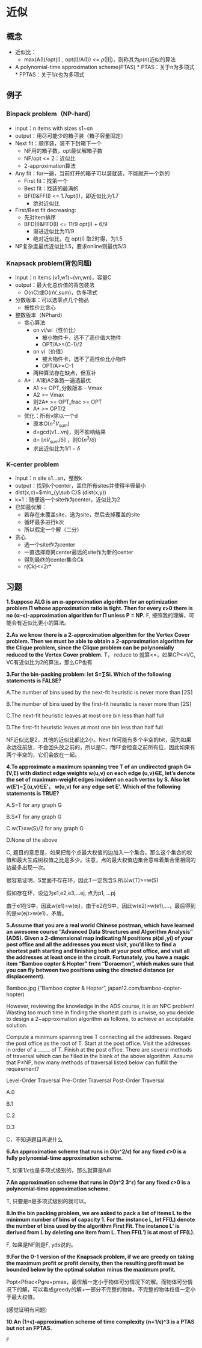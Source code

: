 # 近似

## 概念

* 近似比：
	* max(A(I)/opt(I) , opt(I)/A(I)) <= $\rho$(|I|)，则称其为$\rho$(n)近似的算法
* A polynomial-time approximation scheme(PTAS)
      * PTAS：关于n为多项式
      * FPTAS：关于1/ϵ也为多项式

## 例子

### Binpack problem（NP-hard）
* input：n items with sizes s1~sn
* output：用尽可能少的箱子装（箱子容量固定）
* Next fit：顺序装，装不下封箱下一个
    * NF用的箱子数，opt最优解箱子数
    * NF/opt <= 2：近似比
    * 2-approximation算法
* Any fit：for一遍，当前打开的箱子可以装就装，不能就开一个新的
    * First fit：找第一个
    * Best fit：找装的最满的
    * BF(I)&FF(I) <= 1.7opt(I)，即近似比为1.7
        * 绝对近似比
* First/Best fit decreasing:
    * 先对item排序
    * BFD(I)&FFD(I) <= 11/9 opt(I) + 6/9
        * 渐进近似比为11/9
        * 绝对近似比，在 opt(I) 取2时得，为1.5
* NP复杂度最优近似比1.5，要求online则最优5/3

### Knapsack problem(背包问题)
* Input：n items (v1,w1)~(vn,wn)，容量C
* output：最大化总价值的背包装法
    * O(nC)或O(nV_sum)，伪多项式
* 分数版本：可以选零点几个物品
    * 按性价比贪心
* 整数版本（NPhard）
    * 贪心算法
        * on vi/wi（性价比）
            * 被小物件卡，选不了高价值大物件
            * OPT/A>=(C-1)/2
      	* on vi（价值）
            * 被大物件卡，选不了高性价比小物件
            * OPT/A>=C-1
      	* 两种算法存在缺点，但互补
    * A*：A1和A2各跑一遍选最优
      	* A1 >= OPT_分数版本 - Vmax
      	* A2 >= Vmax
      	* 则2A* >= OPT_frac >= OPT
      	* A* >= OPT/2
    * 优化：所有v除以一个d
      	* 原本O($n^2V_{sum}$)
      	* d=gcd(v1...vn)，则不影响结果
      	* d= $\lceil nV_{sum}/\delta\rceil$ ，则O($n^3 / \delta$)
      	* 求出近似比为$1/1-\delta$ 
### K-center problem
* Input：n site s1...sn，整数k
* output：找到k个center，盖住所有sites并使得半径最小
* dist(x,c)=$min_{y\sub C}$ (dist(x,y))
* k=1：随便选一个site作为center，近似比为2
* 已知最优解：
  	* 若存在未覆盖site，选为site，然后去掉覆盖的site
  	* 循环最多进行k次
  	* 所以假定一个解（二分）
* 贪心
  	* 选一个site作为center
  	* 一直选择距离center最远的site作为新的center
  	* 得到最终的center集合Ck
  	* r(Ck)<=2r*

## 习题

**1.Suppose ALG is an α-approximation algorithm for an optimization problem Π whose approximation ratio is tight. Then for every ϵ>0 there is no (α−ϵ)-approximation algorithm for Π unless P = NP.**
F, 按照我的理解，可能会有近似比更小的算法。

**2.As we know there is a 2-approximation algorithm for the Vertex Cover problem. Then we must be able to obtain a 2-approximation algorithm for the Clique problem, since the Clique problem can be polynomially reduced to the Vertex Cover problem.**
T， reduce to 就算<=，如果CP<=VC, VC有近似比为2的算法，那么CP也有

**3.For the bin-packing problem: let S=∑Si. Which of the following statements is FALSE?**

A.The number of bins used by the next-fit heuristic is never more than ⌈2S⌉

B.The number of bins used by the first-fit heuristic is never more than ⌈2S⌉

C.The next-fit heuristic leaves at most one bin less than half full

D.The first-fit heuristic leaves at most one bin less than half full

NF近似比是2，其他的近似比都比2小。Next fit可能有多个半空的bit，因为如果永远往前放，不会回头放之前的，所以是C，而FF会检查之前所有位，因此如果有两个半空的，它们会放在一起。

**4.To approximate a maximum spanning tree T of an undirected graph G=(V,E) with distinct edge weights w(u,v) on each edge (u,v)∈E, let’s denote the set of maximum-weight edges incident on each vertex by S. Also let w(E′)=∑(u,v)∈E′， w(u,v) for any edge set E′. Which of the following statements is TRUE?**

A.S=T for any graph G

B.S≠T for any graph G

C.w(T)≥w(S)/2 for any graph G

D.None of the above

C, 题目的意思是，如果把每个点最大权值的边加入一个集合，那么这个集合的权值和最大生成树权值之比是多少。注意，点的最大权值边集合意味着集合里相同的边最多出现一次。

很容易证明，S里面不存在环，因此T一定包含S.所以w(T)>=w(S)

假如存在环，设边为e1,e2,e3,…ej, 点为p1, …pj

由于e1在S中，因此w(e1)>w(ej)，由于e2在S中，因此w(e2)>w(e1),…，最后得到的是w(ej)>w(e1)，矛盾。

**5.Assume that you are a real world Chinese postman, which have learned an awesome course “Advanced Data Structures and Algorithm Analysis” (ADS). Given a 2-dimensional map indicating N positions pi(xi ,yi) of your post office and all the addresses you must visit, you’d like to find a shortest path starting and finishing both at your post office, and visit all the addresses at least once in the circuit. Fortunately, you have a magic item “Bamboo copter & Hopter” from “Doraemon”, which makes sure that you can fly between two positions using the directed distance (or displacement).**

Bamboo.jpg (“Bamboo copter & Hopter”, japan12.com/bamboo-copter-hopter)

However, reviewing the knowledge in the ADS course, it is an NPC problem! Wasting too much time in finding the shortest path is unwise, so you decide to design a 2−approximation algorithm as follows, to achieve an acceptable solution.

Compute a minimum spanning tree T connecting all the addresses.
Regard the post office as the root of T.
Start at the post office.
Visit the addresses in order of a _____ of T.
Finish at the post office.
There are several methods of traversal which can be filled in the blank of the above algorithm. Assume that P≠NP, how many methods of traversal listed below can fulfill the requirement?

Level-Order Traversal
Pre-Order Traversal
Post-Order Traversal

A.0

B.1

C.2

D.3

C，不知道题目再说什么

**6.An approximation scheme that runs in *O*(*n*^2/*ϵ*) for any fixed *ϵ*>0 is a fully polynomial-time approximation scheme.**

T, 如果1/ϵ也是多项式级别的，那么就算是full

**7.An approximation scheme that runs in *O*(*n*^2 3^*ϵ*) for any fixed *ϵ*>0 is a polynomial-time approximation scheme.**

T, 只要是n是多项式级别的就可以。

**8.In the bin packing problem, we are asked to pack a list of items L to the minimum number of bins of capacity 1. For the instance L, let FF(L) denote the number of bins used by the algorithm First Fit. The instance L′ is derived from L by deleting one item from L. Then FF(L′) is at most of FF(L).**

F, 如果是NF则是F, yds说的。

**9.For the 0-1 version of the Knapsack problem, if we are greedy on taking the maximum profit or profit density, then the resulting profit must be bounded below by the optimal solution minus the maximum profit.**

Popt<Pfrac<Pgre+pmax，最优解一定小于物体可分情况下的解。而物体可分情况下的解，可以看成greedy的解+一部分不完整的物体。不完整的物体权值一定小于最大权值。

(感觉证明有问题)

**10.An (1+ϵ)-approximation scheme of time complexity (n+1/ϵ)^3 is a PTAS but not an FPTAS.**

F